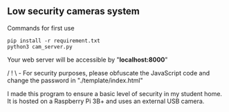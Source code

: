 ## Low security cameras system

Commands for first use 

```
pip install -r requirement.txt
python3 cam_server.py
```

Your web server will be accessible by "**localhost:8000**"

/ ! \ - For security purposes, please obfuscate the JavaScript code and change the password in "./template/index.html"

I made this program to ensure a basic level of security in my student home. It is hosted on a Raspberry Pi 3B+ and uses an external USB camera.